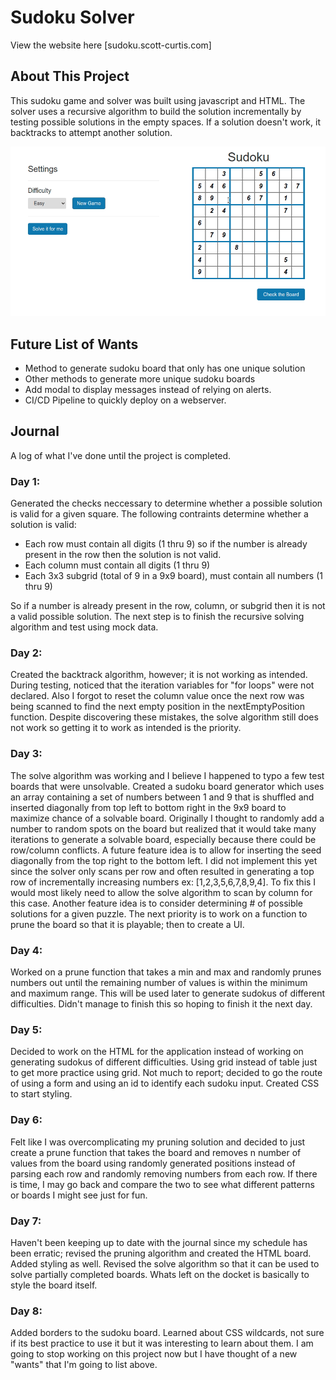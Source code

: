 # Sudoku Solver

View the website here [sudoku.scott-curtis.com]

## About This Project
This sudoku game and solver was built using javascript and HTML. The solver uses a recursive algorithm to build the solution incrementally by testing possible solutions in the empty spaces.  If a solution doesn't work, it backtracks to attempt another solution. 

![Sudoku](https://raw.githubusercontent.com/AnodeEdge/sudoku/main/Sudoku.gif)

## Future List of Wants
- Method to generate sudoku board that only has one unique solution
- Other methods to generate more unique sudoku boards
- Add modal to display messages instead of relying on alerts.
- CI/CD Pipeline to quickly deploy on a webserver.

## Journal
A log of what I've done until the project is completed.

### Day 1: 
Generated the checks neccessary to determine whether a possible solution is valid for a given square.  The following contraints determine whether a solution is valid:
- Each row must contain all digits (1 thru 9) so if the number is already present in the row then the solution is  not valid.
- Each column must contain all digits (1 thru 9) 
- Each 3x3 subgrid (total of 9 in a 9x9 board), must contain all numbers (1 thru 9)

So if a number is already present in the row, column, or subgrid then it is not a valid possible solution. The next step is to finish the recursive solving algorithm and test using mock data.

### Day 2:
Created the backtrack algorithm, however; it is not working as intended. During testing, noticed that the iteration variables for "for loops" were not declared. Also I forgot to reset the column value once the next row was being scanned to find the next empty position in the nextEmptyPosition function. Despite discovering these mistakes, the solve algorithm still does not work so getting it to work as intended is the priority.

### Day 3:
The solve algorithm was working and I believe I happened to typo a few test boards that were unsolvable.  Created a sudoku board generator which uses an array containing a set of numbers between 1 and 9 that is shuffled and inserted diagonally from top left to bottom right in the 9x9 board to maximize chance of a solvable board.  Originally I thought to randomly add a number to random spots on the board but realized that it would take many iterations to generate a solvable board, especially because there could be row/column conflicts.  A future feature idea is to allow for inserting the seed diagonally from the top right to the bottom left.  I did not implement this yet since the solver only scans per row and often resulted in generating a top row of incrementally increasing numbers ex: [1,2,3,5,6,7,8,9,4].  To fix this I would most likely need to allow the solve algorithm to scan by column for this case. Another feature idea is to consider determining # of possible solutions for a given puzzle. The next priority is to work on a function to prune the board so that it is playable; then to create a UI.  

### Day 4:
Worked on a prune function that takes a min and max and randomly prunes numbers out until the remaining number of values is within the minimum and maximum range.  This will be used later to generate sudokus of different difficulties.  Didn't manage to finish this so hoping to finish it the next day.

### Day 5:
Decided to work on the HTML for the application instead of working on generating sudokus of different difficulties.  Using grid instead of table just to get more practice using grid.  Not much to report; decided to go the route of using a form and using an id to identify each sudoku input.  Created CSS to start styling.  

### Day 6:
Felt like I was overcomplicating my pruning solution and decided to just create a prune function that takes the board and removes n number of values from the board using randomly generated positions instead of parsing each row and randomly removing numbers from each row.  If there is time, I may go back and compare the two to see what different patterns or boards I might see just for fun.

### Day 7:
Haven't been keeping up to date with the journal since my schedule has been erratic; revised the pruning algorithm and created the HTML board. Added styling as well.  Revised the solve algorithm so that it can be used to solve partially completed boards.  Whats left on the docket is basically to style the board itself.

### Day 8:
Added borders to the sudoku board.  Learned about CSS wildcards, not sure if its best practice to use it but it was interesting to learn about them.  I am going to stop working on this project now but I have thought of a new "wants" that I'm going to list above.
